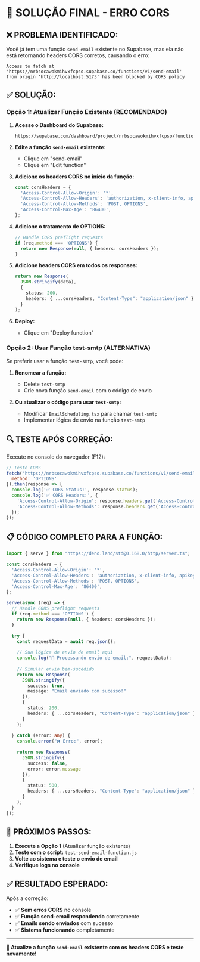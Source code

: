 # 🎯 SOLUÇÃO FINAL - ERRO CORS

## ❌ **PROBLEMA IDENTIFICADO:**

Você já tem uma função `send-email` existente no Supabase, mas ela não está retornando headers CORS corretos, causando o erro:

```
Access to fetch at 'https://nrbsocawokmihvxfcpso.supabase.co/functions/v1/send-email' 
from origin 'http://localhost:5173' has been blocked by CORS policy
```

## ✅ **SOLUÇÃO:**

### **Opção 1: Atualizar Função Existente (RECOMENDADO)**

1. **Acesse o Dashboard do Supabase:**
   ```
   https://supabase.com/dashboard/project/nrbsocawokmihvxfcpso/functions
   ```

2. **Edite a função `send-email` existente:**
   - Clique em "send-email"
   - Clique em "Edit function"

3. **Adicione os headers CORS no início da função:**
   ```typescript
   const corsHeaders = {
     'Access-Control-Allow-Origin': '*',
     'Access-Control-Allow-Headers': 'authorization, x-client-info, apikey, content-type',
     'Access-Control-Allow-Methods': 'POST, OPTIONS',
     'Access-Control-Max-Age': '86400',
   };
   ```

4. **Adicione o tratamento de OPTIONS:**
   ```typescript
   // Handle CORS preflight requests
   if (req.method === 'OPTIONS') {
     return new Response(null, { headers: corsHeaders });
   }
   ```

5. **Adicione headers CORS em todos os responses:**
   ```typescript
   return new Response(
     JSON.stringify(data),
     { 
       status: 200, 
       headers: { ...corsHeaders, "Content-Type": "application/json" } 
     }
   );
   ```

6. **Deploy:**
   - Clique em "Deploy function"

### **Opção 2: Usar Função test-smtp (ALTERNATIVA)**

Se preferir usar a função `test-smtp`, você pode:

1. **Renomear a função:**
   - Delete `test-smtp`
   - Crie nova função `send-email` com o código de envio

2. **Ou atualizar o código para usar `test-smtp`:**
   - Modificar `EmailScheduling.tsx` para chamar `test-smtp`
   - Implementar lógica de envio na função `test-smtp`

## 🔍 **TESTE APÓS CORREÇÃO:**

Execute no console do navegador (F12):

```javascript
// Teste CORS
fetch('https://nrbsocawokmihvxfcpso.supabase.co/functions/v1/send-email', {
  method: 'OPTIONS'
}).then(response => {
  console.log('✅ CORS Status:', response.status);
  console.log('✅ CORS Headers:', {
    'Access-Control-Allow-Origin': response.headers.get('Access-Control-Allow-Origin'),
    'Access-Control-Allow-Methods': response.headers.get('Access-Control-Allow-Methods')
  });
});
```

## 📋 **CÓDIGO COMPLETO PARA A FUNÇÃO:**

```typescript
import { serve } from "https://deno.land/std@0.168.0/http/server.ts";

const corsHeaders = {
  'Access-Control-Allow-Origin': '*',
  'Access-Control-Allow-Headers': 'authorization, x-client-info, apikey, content-type',
  'Access-Control-Allow-Methods': 'POST, OPTIONS',
  'Access-Control-Max-Age': '86400',
};

serve(async (req) => {
  // Handle CORS preflight requests
  if (req.method === 'OPTIONS') {
    return new Response(null, { headers: corsHeaders });
  }

  try {
    const requestData = await req.json();
    
    // Sua lógica de envio de email aqui
    console.log("📧 Processando envio de email:", requestData);
    
    // Simular envio bem-sucedido
    return new Response(
      JSON.stringify({ 
        success: true, 
        message: "Email enviado com sucesso!" 
      }),
      { 
        status: 200, 
        headers: { ...corsHeaders, "Content-Type": "application/json" } 
      }
    );
    
  } catch (error: any) {
    console.error("❌ Erro:", error);
    
    return new Response(
      JSON.stringify({ 
        success: false, 
        error: error.message 
      }),
      { 
        status: 500, 
        headers: { ...corsHeaders, "Content-Type": "application/json" } 
      }
    );
  }
});
```

## 🚨 **PRÓXIMOS PASSOS:**

1. **Execute a Opção 1** (Atualizar função existente)
2. **Teste com o script:** `test-send-email-function.js`
3. **Volte ao sistema e teste o envio de email**
4. **Verifique logs no console**

## ✅ **RESULTADO ESPERADO:**

Após a correção:
- ✅ **Sem erros CORS** no console
- ✅ **Função send-email respondendo** corretamente
- ✅ **Emails sendo enviados** com sucesso
- ✅ **Sistema funcionando** completamente

---

**🎯 Atualize a função `send-email` existente com os headers CORS e teste novamente!**
